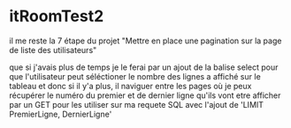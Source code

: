 # itRoomTest2
 

il me reste la 7 étape du projet "Mettre en place une pagination sur la page de liste des utilisateurs"

que si j'avais plus de temps  je le ferai par un ajout de la balise select pour que l'utilisateur peut séléctioner le nombre des lignes a affiché sur le tableau et donc si il y'a plus, il naviguer entre les pages où je peux récupérer le numéro du premier et de dernier ligne qu'ils vont etre afficher par un GET pour les utiliser sur ma requete SQL avec l'ajout de 'LIMIT PremierLigne, DernierLigne'
